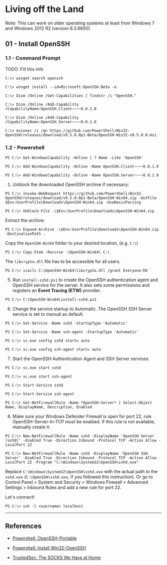 # Living off the Land

Note: This can work on older operating systems at least from Windows 7 and Windows 2012 R2 (version 6.3.9600).

## 01 - Install OpenSSH

### 1.1 - Command Prompt

TODO: Fill this info

```
C:\> winget search openssh

C:\> winget install --id=Microsoft.OpenSSH.Beta -e
```

```
C:\> Dism /Online /Get-Capabilities | findstr /i "OpenSSH."

C:\> Dism /Online /Add-Capability /CapabilityName:OpenSSH.Client~~~~0.0.1.0

C:\> Dism /Online /Add-Capability /CapabilityName:OpenSSH.Server~~~~0.0.1.0
```

```
C:\> msiexec /i /qn https://github.com/PowerShell/Win32-OpenSSH/releases/download/v9.5.0.0p1-Beta/OpenSSH-Win32-v9.5.0.0.msi
```

### 1.2 - Powershell

```
PS C:\> Get-WindowsCapability -Online | ? Name -Like 'OpenSSH'

PS C:\> Add-WindowsCapability -Online -Name OpenSSH.Client~~~~0.0.1.0

PS C:\> Add-WindowsCapability -Online -Name OpenSSH.Server~~~~0.0.1.0
```

1. Unblock the downloaded OpenSSH archive if necessary: 

```
PS C:\> Invoke-WebRequest https://github.com/PowerShell/Win32-OpenSSH/releases/download/v9.5.0.0p1-Beta/OpenSSH-Win64.zip -OutFile $Env:UserProfile\Downloads\OpenSSH-Win64.zip -UseBasicParsing
```

```
PS C:\> Unblock-File .\$Env:UserProfile\Downloads\OpenSSH-Win64.zip
```

Extract the archive.

```
PS C:\> Expand-Archive .\$Env:UserProfile\Downloads\OpenSSH-Win64.zip -DestinationPath .
```

Copy the `OpenSSH-Win64` folder to your desired location, (e.g. `C:\`)

```
PS C:\> Copy-Item -Recurse .\OpenSSH-Win64\ C:\
```

The `libcrypto.dll` file has to be accessible for all users.

```
PS C:\> icacls C:\OpenSSH-Win64\libcrypto.dll /grant Everyone:RX
```

5. Run `install-sshd.ps1` to create the OpenSSH authentication agent and OpenSSH service for the server. It also sets some permissions and registers an **Event Tracing (ETW)** provider.

```
PS C:\> C:\OpenSSH-Win64\install-sshd.ps1
```

6. Change the service startup to Automatic. The OpenSSH SSH Server service is set to manual as default. 

```
PS C:\> Set-Service -Name sshd -StartupType 'Automatic'

PS C:\> Set-Service -Name ssh-agent -StartupType 'Automatic'
```

```
PS C:\> sc.exe config sshd start= auto

PS C:\> sc.exe config ssh-agent start= auto
```

7. Start the OpenSSH Authentication Agent and SSH Server services: 

```
PS C:\> sc.exe start sshd

PS C:\> sc.exe start ssh-agent
```

```
PS C:\> Start-Service sshd

PS C:\> Start-Service ssh-agent
```

```
PS C:\> Get-NetFirewallRule -Name *OpenSSH-Server* | Select-Object Name, DisplayName, Description, Enabled
```

8. Make sure your Windows Defender Firewall is open for port 22, rule OpenSSH-Server-In-TCP must be enabled. If this rule is not available, manually create it:

```
PS C:\> New-NetFirewallRule -Name sshd -DisplayName 'OpenSSH Server (sshd)' -Enabled True -Direction Inbound -Protocol TCP -Action Allow -LocalPort 22

PS C:\> New-NetFirewallRule -Name sshd -DisplayName 'OpenSSH SSH Server' -Enabled True -Direction Inbound -Protocol TCP -Action Allow -LocalPort 22 -Program "C:\Windows\System32\OpenSSH\sshd.exe"
```

Replace `C:\Windows\System32\OpenSSH\sshd.exe` with the actual path to the `sshd.exe` (`C:\OpenSSH\sshd.exe`, if you followed this instruction). Or go to Control Panel > System and Security > Windows Firewall > Advanced Settings > Inbound Rules and add a new rule for port 22.

Let's connect!

```
PS C:\> ssh -l <username> localhost
```

---
## References

- [Powershell: OpenSSH-Portable](https://github.com/PowerShell/openssh-portable)

- [Powershell: Install Win32-OpenSSH](https://github.com/PowerShell/Win32-OpenSSH/wiki/Install-Win32-OpenSSH)

- [TrustedSec: The SOCKS We Have at Home](https://trustedsec.com/blog/the-socks-we-have-at-home)